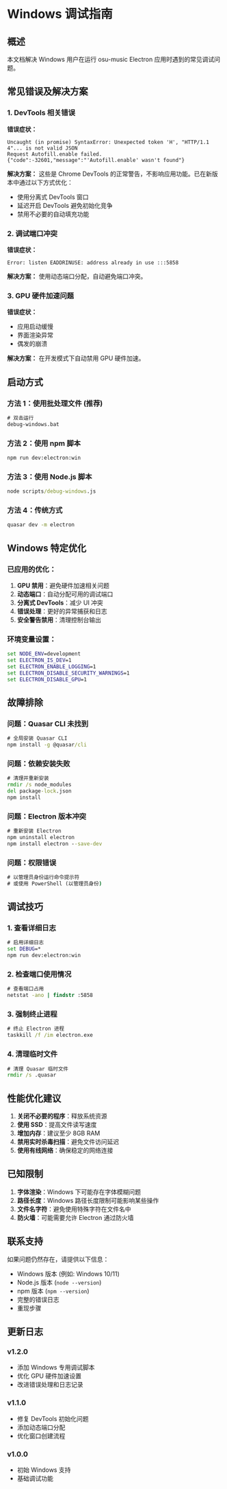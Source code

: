 # Windows 调试指南

## 概述

本文档解决 Windows 用户在运行 osu-music Electron 应用时遇到的常见调试问题。

## 常见错误及解决方案

### 1. DevTools 相关错误

**错误症状：**

```
Uncaught (in promise) SyntaxError: Unexpected token 'H', "HTTP/1.1 4"... is not valid JSON
Request Autofill.enable failed. {"code":-32601,"message":"'Autofill.enable' wasn't found"}
```

**解决方案：**
这些是 Chrome DevTools 的正常警告，不影响应用功能。已在新版本中通过以下方式优化：

- 使用分离式 DevTools 窗口
- 延迟开启 DevTools 避免初始化竞争
- 禁用不必要的自动填充功能

### 2. 调试端口冲突

**错误症状：**

```
Error: listen EADDRINUSE: address already in use :::5858
```

**解决方案：**
使用动态端口分配，自动避免端口冲突。

### 3. GPU 硬件加速问题

**错误症状：**

- 应用启动缓慢
- 界面渲染异常
- 偶发的崩溃

**解决方案：**
在开发模式下自动禁用 GPU 硬件加速。

## 启动方式

### 方法 1：使用批处理文件 (推荐)

```cmd
# 双击运行
debug-windows.bat
```

### 方法 2：使用 npm 脚本

```cmd
npm run dev:electron:win
```

### 方法 3：使用 Node.js 脚本

```cmd
node scripts/debug-windows.js
```

### 方法 4：传统方式

```cmd
quasar dev -m electron
```

## Windows 特定优化

### 已应用的优化：

1. **GPU 禁用**：避免硬件加速相关问题
2. **动态端口**：自动分配可用的调试端口
3. **分离式 DevTools**：减少 UI 冲突
4. **错误处理**：更好的异常捕获和日志
5. **安全警告禁用**：清理控制台输出

### 环境变量设置：

```cmd
set NODE_ENV=development
set ELECTRON_IS_DEV=1
set ELECTRON_ENABLE_LOGGING=1
set ELECTRON_DISABLE_SECURITY_WARNINGS=1
set ELECTRON_DISABLE_GPU=1
```

## 故障排除

### 问题：Quasar CLI 未找到

```cmd
# 全局安装 Quasar CLI
npm install -g @quasar/cli
```

### 问题：依赖安装失败

```cmd
# 清理并重新安装
rmdir /s node_modules
del package-lock.json
npm install
```

### 问题：Electron 版本冲突

```cmd
# 重新安装 Electron
npm uninstall electron
npm install electron --save-dev
```

### 问题：权限错误

```cmd
# 以管理员身份运行命令提示符
# 或使用 PowerShell (以管理员身份)
```

## 调试技巧

### 1. 查看详细日志

```cmd
# 启用详细日志
set DEBUG=*
npm run dev:electron:win
```

### 2. 检查端口使用情况

```cmd
# 查看端口占用
netstat -ano | findstr :5858
```

### 3. 强制终止进程

```cmd
# 终止 Electron 进程
taskkill /f /im electron.exe
```

### 4. 清理临时文件

```cmd
# 清理 Quasar 临时文件
rmdir /s .quasar
```

## 性能优化建议

1. **关闭不必要的程序**：释放系统资源
2. **使用 SSD**：提高文件读写速度
3. **增加内存**：建议至少 8GB RAM
4. **禁用实时杀毒扫描**：避免文件访问延迟
5. **使用有线网络**：确保稳定的网络连接

## 已知限制

1. **字体渲染**：Windows 下可能存在字体模糊问题
2. **路径长度**：Windows 路径长度限制可能影响某些操作
3. **文件名字符**：避免使用特殊字符在文件名中
4. **防火墙**：可能需要允许 Electron 通过防火墙

## 联系支持

如果问题仍然存在，请提供以下信息：

- Windows 版本 (例如: Windows 10/11)
- Node.js 版本 (`node --version`)
- npm 版本 (`npm --version`)
- 完整的错误日志
- 重现步骤

## 更新日志

### v1.2.0

- 添加 Windows 专用调试脚本
- 优化 GPU 硬件加速设置
- 改进错误处理和日志记录

### v1.1.0

- 修复 DevTools 初始化问题
- 添加动态端口分配
- 优化窗口创建流程

### v1.0.0

- 初始 Windows 支持
- 基础调试功能
